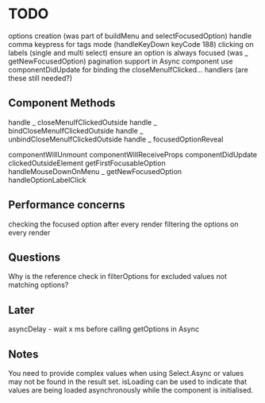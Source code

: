 # TODO

options creation (was part of buildMenu and selectFocusedOption)
handle comma keypress for tags mode (handleKeyDown keyCode 188)
clicking on labels (single and multi select)
ensure an option is always focused (was _ getNewFocusedOption)
pagination support in Async component
use componentDidUpdate for binding the closeMenuIfClicked... handlers (are these still needed?)

## Component Methods

handle _ closeMenuIfClickedOutside
handle _ bindCloseMenuIfClickedOutside
handle _ unbindCloseMenuIfClickedOutside
handle _ focusedOptionReveal

componentWillUnmount
componentWillReceiveProps
componentDidUpdate
clickedOutsideElement
getFirstFocusableOption
handleMouseDownOnMenu
_ getNewFocusedOption
handleOptionLabelClick

## Performance concerns

checking the focused option after every render
filtering the options on every render

## Questions

Why is the reference check in filterOptions for excluded values not matching options?

## Later

asyncDelay - wait x ms before calling getOptions in Async

## Notes

You need to provide complex values when using Select.Async or values may not be found in the result set. isLoading can be used to indicate that values are being loaded asynchronously while the component is initialised.
